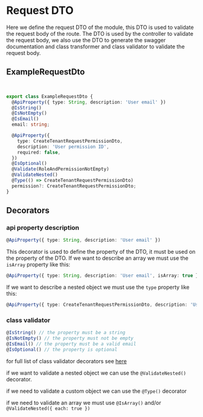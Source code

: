 # Request DTO

Here we define the request DTO of the module, this DTO is used to validate the request body of the route.
The DTO is used by the controller to validate the request body, we also use the DTO to generate the swagger documentation and class transformer and class validator to validate the request body.

## ExampleRequestDto

```ts


export class ExampleRequestDto {
  @ApiProperty({ type: String, description: 'User email' })
  @IsString()
  @IsNotEmpty()
  @IsEmail()
  email: string;

  @ApiProperty({
    type: CreateTenantRequestPermissionDto,
    description: 'User permission ID',
    required: false,
  })
  @IsOptional()
  @Validate(RoleAndPermissionNotEmpty)
  @ValidateNested()
  @Type(() => CreateTenantRequestPermissionDto)
  permission?: CreateTenantRequestPermissionDto;
}

```


## Decorators

### api property description

````ts
@ApiProperty({ type: String, description: 'User email' })
````
This decorator is used to define the property of the DTO, it must be used on the property of the DTO.
If we want to describe an array we must use the `isArray` property like this:
````ts
@ApiProperty({ type: String, description: 'User email', isArray: true })
````

If we want to describe a nested object we must use the `type` property like this:
````ts
@ApiProperty({ type: CreateTenantRequestPermissionDto, description: 'User permission ID' })
````


### class validator

````ts
@IsString() // the property must be a string
@IsNotEmpty() // the property must not be empty
@IsEmail() // the property must be a valid email
@IsOptional() // the property is optional
````

for full list of class validator decorators see [here](https://github.com/typestack/class-validator)

if we want to validate a nested object we can use the `@ValidateNested()` decorator.

if we need to validate a custom object we can use the `@Type()` decorator

if we need to validate an array we must use `@IsArray()` and/or `@ValidateNested({ each: true })`
